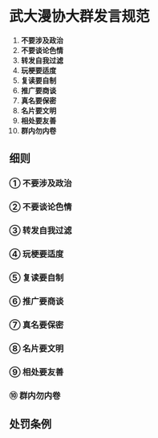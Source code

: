# 武大漫协大群发言规范

1. **不要涉及政治**
2. **不要谈论色情**
3. **转发自我过滤**
4. **玩梗要适度**
5. **复读要自制**
6. **推广要商谈**
7. **真名要保密**
8. **名片要文明**
9. **相处要友善**
10. **群内勿内卷**

## 细则

### ① 不要涉及政治
### ② 不要谈论色情
### ③ 转发自我过滤
### ④ 玩梗要适度
### ⑤ 复读要自制
### ⑥ 推广要商谈
### ⑦ 真名要保密
### ⑧ 名片要文明
### ⑨ 相处要友善
### ⑩ 群内勿内卷

## 处罚条例